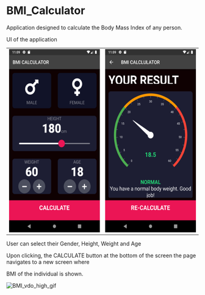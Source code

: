 
# BMI_Calculator

Application designed to calculate the Body Mass Index of any person.

UI of the application
<table>
 <tr>
    <td><img src="readme_data/Screenshot_20220322_230920.png" width=270 height=480></td>
    <td><img src="readme_data/Screenshot_20220322_230950.png" width=270 height=480></td>
  </tr>
 </table>

User can select their Gender, Height, Weight and Age

Upon clicking, the CALCULATE button at the bottom of the screen the page navigates to a new screen where

BMI of the individual is shown.

![BMI_vdo_high_gif](https://user-images.githubusercontent.com/92578144/159859839-51c55e03-ab3f-4af9-87c8-bd425d5a4c78.gif)


